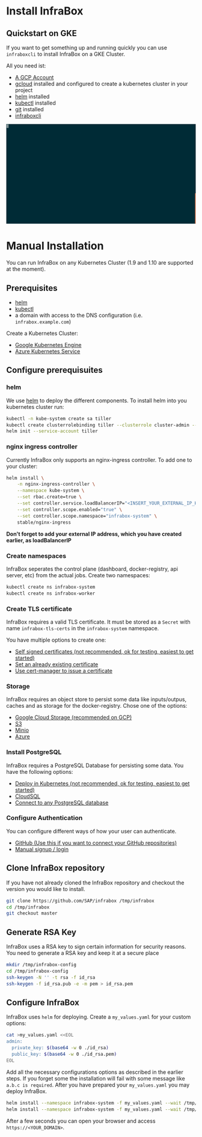 # Install InfraBox

## Quickstart on GKE
If you want to get something up and running quickly you can use `infraboxcli` to install InfraBox on a GKE Cluster.

All you need ist:
- [A GCP Account](https://cloud.google.com/?hl=en)
- [gcloud](https://cloud.google.com/sdk/install) installed and configured to create a kubernetes cluster in your project
- [helm](https://github.com/kubernetes/helm) installed
- [kubectl](https://kubernetes.io/docs/tasks/tools/install-kubectl/) installed
- [git](https://git-scm.com/) installed
- [infraboxcli](azur://github.com/sap/infrabox-cli)

![Install InfraBox](./install.gif)

# Manual Installation
You can run InfraBox on any Kubernetes Cluster (1.9 and 1.10 are supported at the moment).

## Prerequisites
- [helm][helm]
- [kubectl](https://kubernetes.io/docs/tasks/tools/install-kubectl/)
- a domain with access to the DNS configuration (i.e. `infrabox.example.com`)

Create a Kubernetes Cluster:
- [Google Kubernetes Engine](./gke.md)
- [Azure Kubernetes Service](./aks.md)

## Configure prerequisuites

### helm
We use [helm][helm] to deploy the different components. To install helm into you kubernetes cluster run:

```bash
kubectl -n kube-system create sa tiller
kubectl create clusterrolebinding tiller --clusterrole cluster-admin --serviceaccount=kube-system:tiller
helm init --service-account tiller
```

### nginx ingress controller
Currently InfraBox only supports an nginx-ingress controller. To add one to your cluster:

```bash
helm install \
    -n nginx-ingress-controller \
    --namespace kube-system \
    --set rbac.create=true \
    --set controller.service.loadBalancerIP="<INSERT_YOUR_EXTERNAL_IP_HERE>" \
    --set controller.scope.enabled="true" \
    --set controller.scope.namespace="infrabox-system" \
    stable/nginx-ingress
```

**Don't forget to add your external IP address, which you have created earlier, as loadBalancerIP**

### Create namespaces
InfraBox seperates the control plane (dashboard, docker-registry, api server, etc) from the actual jobs. Create two namespaces:

```bash
kubectl create ns infrabox-system
kubectl create ns infrabox-worker
```

### Create TLS certificate
InfraBox requires a valid TLS certificate. It must be stored as a `Secret` with name `infrabox-tls-certs` in the `infrabox-system` namespace.

You have multiple options to create one:

- [Self signed certificates (not recommended, ok for testing, easiest to get started)](/docs/install/tls/self_signed.md)
- [Set an already existing certificate](/docs/install/tls/existing_certificate.md)
- [Use cert-manager to issue a certificate](/docs/install/tls/cert_manager.md)

### Storage
InfraBox requires an object store to persist some data like inputs/outpus, caches and as storage for the docker-registry. Chose one of the options:

- [Google Cloud Storage (recommended on GCP)](/docs/install/storage/gcs.md)
- [S3](/docs/install/storage/s3.md)
- [Minio](/docs/install/storage/minio.md)
- [Azure](/docs/install/storage/azure.md)

### Install PostgreSQL
InfraBox requires a PostgreSQL Database for persisting some data. You have the following options:

- [Deploy in Kubernetes (not recommended, ok for testing, easiest to get started)](/docs/install/storage/deploy_postgres.md)
- [CloudSQL](/docs/install/storage/cloudsql.md)
- [Connect to any PostgreSQL database](/docs/install/storage/postgres.md)

### Configure Authentication
You can configure different ways of how your user can authenticate.

- [GitHub (Use this if you want to connect your GitHub repositories)](/docs/install/configure/github.md)
- [Manual signup / login](/docs/install/configure/signup.md)

## Clone InfraBox repository
If you have not already cloned the InfraBox repository and checkout the version you would like to install.

```bash
git clone https://github.com/SAP/infrabox /tmp/infrabox
cd /tmp/infrabox
git checkout master
```

## Generate RSA Key
InfraBox uses a RSA key to sign certain information for security reasons. You need to generate a RSA key and keep it at a secure place

```bash
mkdir /tmp/infrabox-config
cd /tmp/infrabox-config
ssh-keygen -N '' -t rsa -f id_rsa
ssh-keygen -f id_rsa.pub -e -m pem > id_rsa.pem
```

## Configure InfraBox

InfraBox uses `helm` for deploying. Create a `my_values.yaml` for your custom options:

```bash
cat >my_values.yaml <<EOL
admin:
  private_key: $(base64 -w 0 ./id_rsa)
  public_key: $(base64 -w 0 ./id_rsa.pem)
EOL
```

Add all the necessary configurations options as described in the earlier steps.
If you forget some the installation will fail with some message like `a.b.c is required`.
After you have prepared your `my_values.yaml` you may deploy InfraBox.

```bash
helm install --namespace infrabox-system -f my_values.yaml --wait /tmp/infrabox/deploy/infrabox
helm install --namespace infrabox-system -f my_values.yaml --wait /tmp/infrabox/deploy/infrabox-function
```
After a few seconds you can open your browser and access `https://<YOUR_DOMAIN>`.

[helm]: https://github.com/kubernetes/helm
[minio]: https://www.minio.io/

